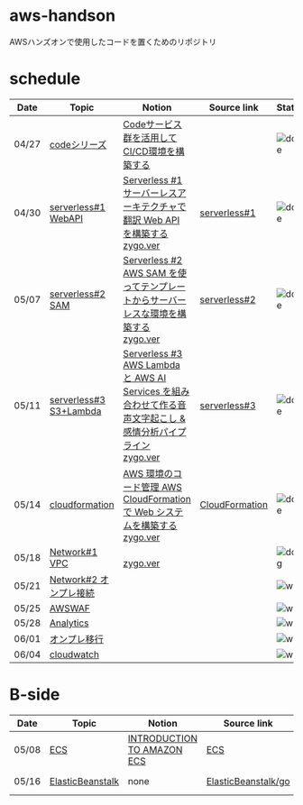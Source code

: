 # aws-handson
AWSハンズオンで使用したコードを置くためのリポジトリ

# schedule


| Date | Topic                                                                                                                                                                      | Notion                                                                                                             | Source link | Status |
| ---- | -------------------------------------------------------------------------------------------------------------------------------------------------------------------------- | ---------------------------------------------------------------------------------------------------------------- | --- | --- |
| 04/27 |  [codeシリーズ](https://pages.awscloud.com/JAPAN-event-OE-Hands-on-for-Beginners-cicd-2020-reg-event-LP.html?trk=aws_introduction_page)                                    | [Codeサービス群を活用してCI/CD環境を構築する](https://www.notion.so/Code-CI-CD-35d1d03e4a9d44e2961bd5b17ca5464a) |  | ![done](https://img.shields.io/badge/DONE-%3Cgreen%3E.svg?style=for-the-badge)|
| 04/30 | [serverless#1 WebAPI](https://pages.awscloud.com/event_JAPAN_Hands-on-for-Beginners-Serverless-2019_LP.html?trk=aws_introduction_page)                                    | [Serverless #1 サーバーレスアーキテクチャで翻訳 Web API を構築する](https://www.notion.so/Serverless-1-Web-API-50408c10124043fba1e638694bef2b87)<br>[zygo.ver](https://www.notion.so/Web-API-1-e97cbe1733894f868fa60985cb810537) | [serverless#1](https://github.com/tomoyaki/aws-handson/tree/main/serverless%231) | ![done](https://img.shields.io/badge/DONE-%3Cgreen%3E.svg?style=for-the-badge)|
| 05/07 | [serverless#2 SAM](https://pages.awscloud.com/event_JAPAN_Ondemand_Hands-on-for-Beginners-Serverless-2_LP.html?trk=aws_introduction_page)                                    | [Serverless #2 AWS SAM を使ってテンプレートからサーバーレスな環境を構築する](https://www.notion.so/Serverless-2-AWS-SAM-8f0d392add5245159975e23bc598a1a7) <br>[zygo.ver](https://www.notion.so/AWS-SAM-2-4b337983744e4ee099c718d445e8a76a)| [serverless#2](https://github.com/tomoyaki/aws-handson/tree/main/serverless%232) | ![done](https://img.shields.io/badge/DONE-%3Cgreen%3E.svg?style=for-the-badge)|
| 05/11 | [serverless#3 S3+Lambda](https://pages.awscloud.com/event_JAPAN_Ondemand_Hands-on-for-Beginners-Serverless-3_LP.html?trk=aws_introduction_page)                                    | [Serverless #3 AWS Lambda と AWS AI Services を組み合わせて作る音声文字起こし & 感情分析パイプライン](https://www.notion.so/Serverless-3-AWS-Lambda-AWS-AI-Services-5771e3f1549a4dbfbeb17e3cd2ec4a0a) <br>[zygo.ver](https://www.notion.so/AWS-Lambda-AWS-AI-Services-3-07df45c05b7544269a9f3a19f47e6cdb)| [serverless#3](https://github.com/tomoyaki/aws-handson/tree/main/serverless%233) | ![done](https://img.shields.io/badge/DONE-%3Cgreen%3E.svg?style=for-the-badge)|                                            |                                                                                                                  | 
| 05/14 | [cloudformation](https://pages.awscloud.com/JAPAN-event-OE-Hands-on-for-Beginners-cfn-2020-reg-event-LP.html?trk=aws_introduction_page)                                    | [AWS 環境のコード管理 AWS CloudFormationで Web システムを構築する](https://www.notion.so/AWS-AWS-CloudFormation-Web-24a473b82a314b2bb5a8fc24cae98ea8) <br>[zygo.ver](https://www.notion.so/AWS-AWS-CloudFormation-Web-2c8764300d3b4fd591f5caecf38f9a8c)| [CloudFormation](https://github.com/tomoyaki/aws-handson/tree/main/CloudFormation) | ![done](https://img.shields.io/badge/DONE-%3Cgreen%3E.svg?style=for-the-badge)                                    |                                                                                                                  | 
| 05/18 | [Network#1 VPC](https://pages.awscloud.com/JAPAN-event-OE-Hands-on-for-Beginners-Network1-2020-reg-event-LP.html?trk=aws_introduction_page)                                    | <br>[zygo.ver](https://www.notion.so/Network-1-AWS-842ae022c8c84e9695e0c4b6ad98b56e) | []() | ![doing](https://img.shields.io/badge/DOING-e1701a.svg?style=for-the-badge)                                               |                                                                                                                  | 
| 05/21 | [Network#2 オンプレ接続](https://pages.awscloud.com/JAPAN-event-OE-Hands-on-for-Beginners-Network2-202009-reg-event-LP.html?trk=aws_introduction_page)                                    | []() | []() | ![wait](https://img.shields.io/badge/WAIT-393e46.svg?style=for-the-badge)                          |                                                                                                                  | 
| 05/25 | [AWSWAF](https://pages.awscloud.com/JAPAN-event-OE-Hands-on-for-Beginners-CF_WAF-2021-reg-event.html?trk=aws_introduction_page)                                    | []() | []() | ![wait](https://img.shields.io/badge/WAIT-393e46.svg?style=for-the-badge)                                            |                                                                                                                  | 
| 05/28 | [Analytics](https://pages.awscloud.com/JAPAN-event-OE-Hands-on-for-Beginners-Analytics-2021-reg-event.html?trk=aws_introduction_page)                                    | []() | []() | ![wait](https://img.shields.io/badge/WAIT-393e46.svg?style=for-the-badge)                                      |                                                                                                                  | 
| 06/01 | [オンプレ移行](https://pages.awscloud.com/JAPAN_FIELD_WEBINAR_Hands-on-for-Beginners-CloudEndureMigration_2020_7010z000001M1HA_Landingpage.html?trk=aws_introduction_page)                                    | []() | []() | ![wait](https://img.shields.io/badge/WAIT-393e46.svg?style=for-the-badge) |                                                                                                                  | 
| 06/04 | [cloudwatch](https://pages.awscloud.com/JAPAN-event-OE-Hands-on-for-Beginners-monitoring-2020-reg-event-LP.html?trk=aws_introduction_page)                                    | []() | []() | ![wait](https://img.shields.io/badge/WAIT-393e46.svg?style=for-the-badge)                                 |                                                                                                                  | 

# B-side


| Date | Topic                                                                                                                                                                      | Notion                                                                                                             | Source link | Status |
| ---- | -------------------------------------------------------------------------------------------------------------------------------------------------------------------------- | ---------------------------------------------------------------------------------------------------------------- | --- | --- |
| 05/08 |  [ECS](https://ecs-for-aws-summit-online.workshop.aws/0_introduction.html)                                    | [INTRODUCTION TO AMAZON ECS](https://www.notion.so/INTRODUCTION-TO-AMAZON-ECS-3dc9dbb955b2464aa6b80e7f6e77207a) | [ECS](https://github.com/tomoyaki/aws-handson/tree/main/ECS) | ![done](https://img.shields.io/badge/DONE-%3Cgreen%3E.svg?style=for-the-badge)|
| 05/16 |  [ElasticBeanstalk](https://qiita.com/leomaro7/items/c0a011e3eee52e21c6fd)                                    | none | [ElasticBeanstalk/go](https://github.com/tomoyaki/aws-handson/tree/main/ElasticBeanstalk/go) | ![done](https://img.shields.io/badge/DONE-%3Cgreen%3E.svg?style=for-the-badge)|
